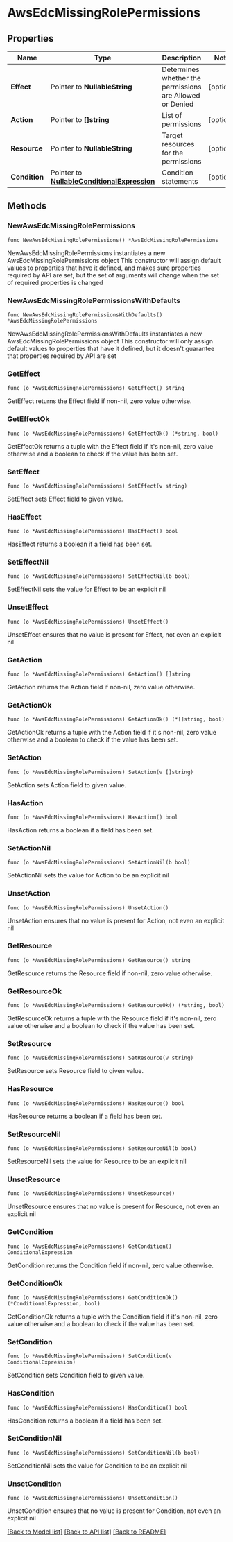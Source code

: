 # AwsEdcMissingRolePermissions

## Properties

Name | Type | Description | Notes
------------ | ------------- | ------------- | -------------
**Effect** | Pointer to **NullableString** | Determines whether the permissions are Allowed or Denied | [optional] 
**Action** | Pointer to **[]string** | List of permissions | [optional] 
**Resource** | Pointer to **NullableString** | Target resources for the permissions | [optional] 
**Condition** | Pointer to [**NullableConditionalExpression**](ConditionalExpression.md) | Condition statements | [optional] 

## Methods

### NewAwsEdcMissingRolePermissions

`func NewAwsEdcMissingRolePermissions() *AwsEdcMissingRolePermissions`

NewAwsEdcMissingRolePermissions instantiates a new AwsEdcMissingRolePermissions object
This constructor will assign default values to properties that have it defined,
and makes sure properties required by API are set, but the set of arguments
will change when the set of required properties is changed

### NewAwsEdcMissingRolePermissionsWithDefaults

`func NewAwsEdcMissingRolePermissionsWithDefaults() *AwsEdcMissingRolePermissions`

NewAwsEdcMissingRolePermissionsWithDefaults instantiates a new AwsEdcMissingRolePermissions object
This constructor will only assign default values to properties that have it defined,
but it doesn't guarantee that properties required by API are set

### GetEffect

`func (o *AwsEdcMissingRolePermissions) GetEffect() string`

GetEffect returns the Effect field if non-nil, zero value otherwise.

### GetEffectOk

`func (o *AwsEdcMissingRolePermissions) GetEffectOk() (*string, bool)`

GetEffectOk returns a tuple with the Effect field if it's non-nil, zero value otherwise
and a boolean to check if the value has been set.

### SetEffect

`func (o *AwsEdcMissingRolePermissions) SetEffect(v string)`

SetEffect sets Effect field to given value.

### HasEffect

`func (o *AwsEdcMissingRolePermissions) HasEffect() bool`

HasEffect returns a boolean if a field has been set.

### SetEffectNil

`func (o *AwsEdcMissingRolePermissions) SetEffectNil(b bool)`

 SetEffectNil sets the value for Effect to be an explicit nil

### UnsetEffect
`func (o *AwsEdcMissingRolePermissions) UnsetEffect()`

UnsetEffect ensures that no value is present for Effect, not even an explicit nil
### GetAction

`func (o *AwsEdcMissingRolePermissions) GetAction() []string`

GetAction returns the Action field if non-nil, zero value otherwise.

### GetActionOk

`func (o *AwsEdcMissingRolePermissions) GetActionOk() (*[]string, bool)`

GetActionOk returns a tuple with the Action field if it's non-nil, zero value otherwise
and a boolean to check if the value has been set.

### SetAction

`func (o *AwsEdcMissingRolePermissions) SetAction(v []string)`

SetAction sets Action field to given value.

### HasAction

`func (o *AwsEdcMissingRolePermissions) HasAction() bool`

HasAction returns a boolean if a field has been set.

### SetActionNil

`func (o *AwsEdcMissingRolePermissions) SetActionNil(b bool)`

 SetActionNil sets the value for Action to be an explicit nil

### UnsetAction
`func (o *AwsEdcMissingRolePermissions) UnsetAction()`

UnsetAction ensures that no value is present for Action, not even an explicit nil
### GetResource

`func (o *AwsEdcMissingRolePermissions) GetResource() string`

GetResource returns the Resource field if non-nil, zero value otherwise.

### GetResourceOk

`func (o *AwsEdcMissingRolePermissions) GetResourceOk() (*string, bool)`

GetResourceOk returns a tuple with the Resource field if it's non-nil, zero value otherwise
and a boolean to check if the value has been set.

### SetResource

`func (o *AwsEdcMissingRolePermissions) SetResource(v string)`

SetResource sets Resource field to given value.

### HasResource

`func (o *AwsEdcMissingRolePermissions) HasResource() bool`

HasResource returns a boolean if a field has been set.

### SetResourceNil

`func (o *AwsEdcMissingRolePermissions) SetResourceNil(b bool)`

 SetResourceNil sets the value for Resource to be an explicit nil

### UnsetResource
`func (o *AwsEdcMissingRolePermissions) UnsetResource()`

UnsetResource ensures that no value is present for Resource, not even an explicit nil
### GetCondition

`func (o *AwsEdcMissingRolePermissions) GetCondition() ConditionalExpression`

GetCondition returns the Condition field if non-nil, zero value otherwise.

### GetConditionOk

`func (o *AwsEdcMissingRolePermissions) GetConditionOk() (*ConditionalExpression, bool)`

GetConditionOk returns a tuple with the Condition field if it's non-nil, zero value otherwise
and a boolean to check if the value has been set.

### SetCondition

`func (o *AwsEdcMissingRolePermissions) SetCondition(v ConditionalExpression)`

SetCondition sets Condition field to given value.

### HasCondition

`func (o *AwsEdcMissingRolePermissions) HasCondition() bool`

HasCondition returns a boolean if a field has been set.

### SetConditionNil

`func (o *AwsEdcMissingRolePermissions) SetConditionNil(b bool)`

 SetConditionNil sets the value for Condition to be an explicit nil

### UnsetCondition
`func (o *AwsEdcMissingRolePermissions) UnsetCondition()`

UnsetCondition ensures that no value is present for Condition, not even an explicit nil

[[Back to Model list]](../README.md#documentation-for-models) [[Back to API list]](../README.md#documentation-for-api-endpoints) [[Back to README]](../README.md)


